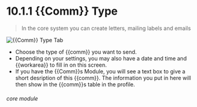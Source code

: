 # 10.1.1    {{Comm}} Type

> In the core system you can create letters, mailing labels and emails 

![{{Comm}} Type Tab](10.1.1a.png)

- Choose the type of {{comm}} you want to send. 
- Depending on your settings, you may also have a date and time and {{workarea}} to fill in on this screen.
- If you have the {{Comm}}s Module, you will see a text box to give a short desription of this {{comm}}. The information you put in here will then show in the {{comm}}s table in the profile. 


###### core module

